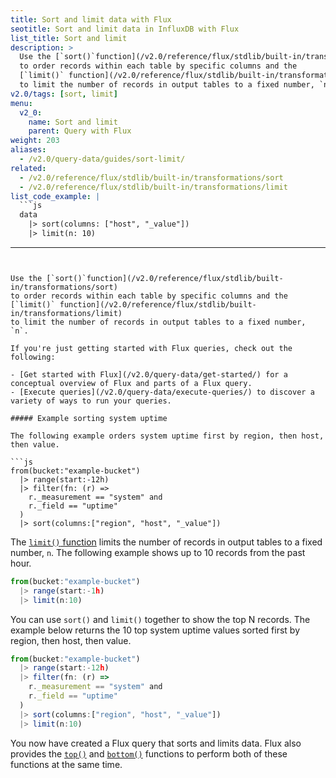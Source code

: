 ```yaml
---
title: Sort and limit data with Flux
seotitle: Sort and limit data in InfluxDB with Flux
list_title: Sort and limit
description: >
  Use the [`sort()`function](/v2.0/reference/flux/stdlib/built-in/transformations/sort)
  to order records within each table by specific columns and the
  [`limit()` function](/v2.0/reference/flux/stdlib/built-in/transformations/limit)
  to limit the number of records in output tables to a fixed number, `n`.
v2.0/tags: [sort, limit]
menu:
  v2_0:
    name: Sort and limit
    parent: Query with Flux
weight: 203
aliases:
  - /v2.0/query-data/guides/sort-limit/
related:
  - /v2.0/reference/flux/stdlib/built-in/transformations/sort
  - /v2.0/reference/flux/stdlib/built-in/transformations/limit
list_code_example: |
  ```js
  data
    |> sort(columns: ["host", "_value"])
    |> limit(n: 10)
  ```
---
```


Use the [`sort()`function](/v2.0/reference/flux/stdlib/built-in/transformations/sort)
to order records within each table by specific columns and the
[`limit()` function](/v2.0/reference/flux/stdlib/built-in/transformations/limit)
to limit the number of records in output tables to a fixed number, `n`.

If you're just getting started with Flux queries, check out the following:

- [Get started with Flux](/v2.0/query-data/get-started/) for a conceptual overview of Flux and parts of a Flux query.
- [Execute queries](/v2.0/query-data/execute-queries/) to discover a variety of ways to run your queries.

##### Example sorting system uptime

The following example orders system uptime first by region, then host, then value.

```js
from(bucket:"example-bucket")
  |> range(start:-12h)
  |> filter(fn: (r) =>
    r._measurement == "system" and
    r._field == "uptime"
  )
  |> sort(columns:["region", "host", "_value"])
```

The [`limit()` function](/v2.0/reference/flux/stdlib/built-in/transformations/limit)
limits the number of records in output tables to a fixed number, `n`.
The following example shows up to 10 records from the past hour.

```js
from(bucket:"example-bucket")
  |> range(start:-1h)
  |> limit(n:10)
```

You can use `sort()` and `limit()` together to show the top N records.
The example below returns the 10 top system uptime values sorted first by
region, then host, then value.

```js
from(bucket:"example-bucket")
  |> range(start:-12h)
  |> filter(fn: (r) =>
    r._measurement == "system" and
    r._field == "uptime"
  )
  |> sort(columns:["region", "host", "_value"])
  |> limit(n:10)
```

You now have created a Flux query that sorts and limits data.
Flux also provides the [`top()`](/v2.0/reference/flux/stdlib/built-in/transformations/selectors/top)
and [`bottom()`](/v2.0/reference/flux/stdlib/built-in/transformations/selectors/bottom)
functions to perform both of these functions at the same time.
